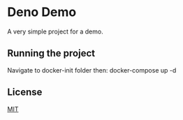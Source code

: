 # Deno Demo

A very simple project for a demo.

## Running the project

Navigate to docker-init folder then:
docker-compose up -d

## License
[MIT](https://choosealicense.com/licenses/mit/)